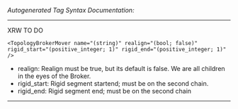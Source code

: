 _Autogenerated Tag Syntax Documentation:_

---
XRW TO DO

```
<TopologyBrokerMover name="(string)" realign="(bool; false)" rigid_start="(positive_integer; 1)" rigid_end="(positive_integer; 1)" />
```

-   realign: Realign must be true, but its default is false. We are all children in the eyes of the Broker.
-   rigid_start: Rigid segment startend; must be on the second chain.
-   rigid_end: Rigid segment end; must be on the second chain

---

